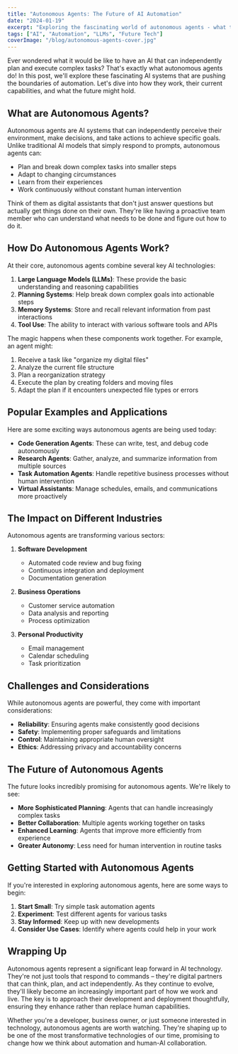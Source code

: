 ```yaml
---
title: "Autonomous Agents: The Future of AI Automation"
date: "2024-01-19"
excerpt: "Exploring the fascinating world of autonomous agents - what they are, how they work, and their potential impact on the future of automation."
tags: ["AI", "Automation", "LLMs", "Future Tech"]
coverImage: "/blog/autonomous-agents-cover.jpg"
---
```


Ever wondered what it would be like to have an AI that can independently plan and execute complex tasks? That's exactly what autonomous agents do! In this post, we'll explore these fascinating AI systems that are pushing the boundaries of automation. Let's dive into how they work, their current capabilities, and what the future might hold.

## What are Autonomous Agents?

Autonomous agents are AI systems that can independently perceive their environment, make decisions, and take actions to achieve specific goals. Unlike traditional AI models that simply respond to prompts, autonomous agents can:
- Plan and break down complex tasks into smaller steps
- Adapt to changing circumstances
- Learn from their experiences
- Work continuously without constant human intervention

Think of them as digital assistants that don't just answer questions but actually get things done on their own. They're like having a proactive team member who can understand what needs to be done and figure out how to do it.

## How Do Autonomous Agents Work?

At their core, autonomous agents combine several key AI technologies:

1. **Large Language Models (LLMs)**: These provide the basic understanding and reasoning capabilities
2. **Planning Systems**: Help break down complex goals into actionable steps
3. **Memory Systems**: Store and recall relevant information from past interactions
4. **Tool Use**: The ability to interact with various software tools and APIs

The magic happens when these components work together. For example, an agent might:
1. Receive a task like "organize my digital files"
2. Analyze the current file structure
3. Plan a reorganization strategy
4. Execute the plan by creating folders and moving files
5. Adapt the plan if it encounters unexpected file types or errors

## Popular Examples and Applications

Here are some exciting ways autonomous agents are being used today:

- **Code Generation Agents**: These can write, test, and debug code autonomously
- **Research Agents**: Gather, analyze, and summarize information from multiple sources
- **Task Automation Agents**: Handle repetitive business processes without human intervention
- **Virtual Assistants**: Manage schedules, emails, and communications more proactively

## The Impact on Different Industries

Autonomous agents are transforming various sectors:

1. **Software Development**
   - Automated code review and bug fixing
   - Continuous integration and deployment
   - Documentation generation

2. **Business Operations**
   - Customer service automation
   - Data analysis and reporting
   - Process optimization

3. **Personal Productivity**
   - Email management
   - Calendar scheduling
   - Task prioritization

## Challenges and Considerations

While autonomous agents are powerful, they come with important considerations:

- **Reliability**: Ensuring agents make consistently good decisions
- **Safety**: Implementing proper safeguards and limitations
- **Control**: Maintaining appropriate human oversight
- **Ethics**: Addressing privacy and accountability concerns

## The Future of Autonomous Agents

The future looks incredibly promising for autonomous agents. We're likely to see:

- **More Sophisticated Planning**: Agents that can handle increasingly complex tasks
- **Better Collaboration**: Multiple agents working together on tasks
- **Enhanced Learning**: Agents that improve more efficiently from experience
- **Greater Autonomy**: Less need for human intervention in routine tasks

## Getting Started with Autonomous Agents

If you're interested in exploring autonomous agents, here are some ways to begin:

1. **Start Small**: Try simple task automation agents
2. **Experiment**: Test different agents for various tasks
3. **Stay Informed**: Keep up with new developments
4. **Consider Use Cases**: Identify where agents could help in your work

## Wrapping Up

Autonomous agents represent a significant leap forward in AI technology. They're not just tools that respond to commands – they're digital partners that can think, plan, and act independently. As they continue to evolve, they'll likely become an increasingly important part of how we work and live. The key is to approach their development and deployment thoughtfully, ensuring they enhance rather than replace human capabilities.

Whether you're a developer, business owner, or just someone interested in technology, autonomous agents are worth watching. They're shaping up to be one of the most transformative technologies of our time, promising to change how we think about automation and human-AI collaboration.